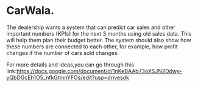 # CarWala.
The dealership wants a system that can predict car sales and other important numbers (KPIs) for the next 3 months using old sales data. This will help them plan their budget better. The system should also show how these numbers are connected to each other, for example, how profit changes if the number of cars sold changes.

For more details and ideas,you can go through this link:https://docs.google.com/document/d/1nKeBAAb73oXSJN2Ddwy-yQbDGcEh1O5_nfkGtmnYFOs/edit?usp=drivesdk
